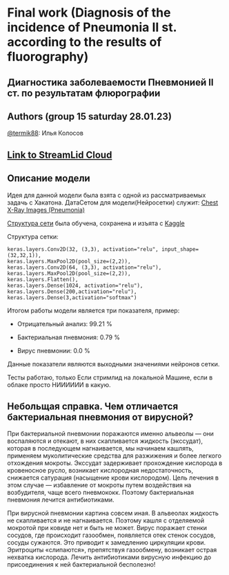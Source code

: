 # Final work (Diagnosis of the incidence of Pneumonia II st. according to the results of fluorography)
## Диагностика заболеваемости Пневмонией II ст. по результатам флюрографии 


## Authors (group 15 saturday 28.01.23)
[@termik88](https://github.com/termik88): Илья Колосов

## [Link to StreamLid Cloud](https://termik88-ii-itog-s1-streamlit-app-r1ykkj.streamlit.app/)

## Описание модели

Идея для данной модели была взята с одной из рассматриваемых задачь с Хакатона. ДатаСетом для модели(Нейросетки) служит: [Chest X-Ray Images (Pneumonia)](https://www.kaggle.com/datasets/paultimothymooney/chest-xray-pneumonia)

[Структура сети](https://www.kaggle.com/code/vijay20213/pneumonia-detection-with-cnn-and-ml-with-98-acc/notebook) была обучена, сохранена и изъята с [Kaggle](https://www.kaggle.com/)

Структура сетки:

    keras.layers.Conv2D(32, (3,3), activation="relu", input_shape=(32,32,1)),
    keras.layers.MaxPool2D(pool_size=(2,2)),
    keras.layers.Conv2D(64, (3,3), activation="relu"),
    keras.layers.MaxPool2D(pool_size=(2,2)),
    keras.layers.Flatten(),
    keras.layers.Dense(1024, activation="relu"),
    keras.layers.Dense(200,activation="relu"),
    keras.layers.Dense(3,activation="softmax")

Итогом работы модели является три показателя, пример:

- Отрицательный анализ: 99.21 %

- Бактериальная пневмония: 0.79 %

- Вирус пневмонии: 0.0 %

Данные показатели являются выходными значениями нейронов сетки.

Тесты работаю, только Если стримлид на локальной Машине, если в облаке просто НИИИИИИ в какую.

## Небольщая справка. Чем отличается бактериальная пневмония от вирусной?

При бактериальной пневмонии поражаются именно альвеолы — они воспаляются и отекают, в них скапливается жидкость (экссудат), которая в последующем нагнаивается, мы начинаем кашлять, применяем муколитические средства для разжижения и более легкого отхождения мокроты. Экссудат задерживает прохождение кислорода в кровеносное русло, возникает кислородная недостаточность, снижается сатурация (насыщение крови кислородом). Цель лечения в этом случае — избавление от мокроты путем воздействия на возбудителя, чаще всего пневмококк. Поэтому бактериальная пневмония лечится антибиотиками.


При вирусной пневмонии картина совсем иная. В альвеолах жидкость не скапливается и не нагнаивается. Поэтому кашля с отделяемой мокротой при ковиде нет и быть не может. Вирус поражает стенки сосудов, где происходит газообмен, появляется отек стенок сосудов, сосуды сужаются. Это приводит к замедлению циркуляции крови. Эритроциты «слипаются», препятствуя газообмену, возникает острая нехватка кислорода. Лечить антибиотиками вирусную инфекцию до присоединения к ней бактериальной бесполезно! 